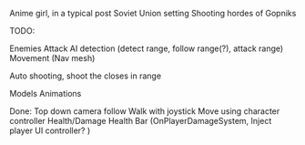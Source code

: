 Anime girl, in a typical post Soviet Union setting
Shooting hordes of Gopniks

TODO:

Enemies
Attack
AI detection (detect range, follow range(?), attack range)
Movement (Nav mesh)

Auto shooting, shoot the closes in range

Models
Animations



Done:
Top down camera follow
Walk with joystick
Move using character controller
Health/Damage
Health Bar (OnPlayerDamageSystem, Inject player UI controller? )